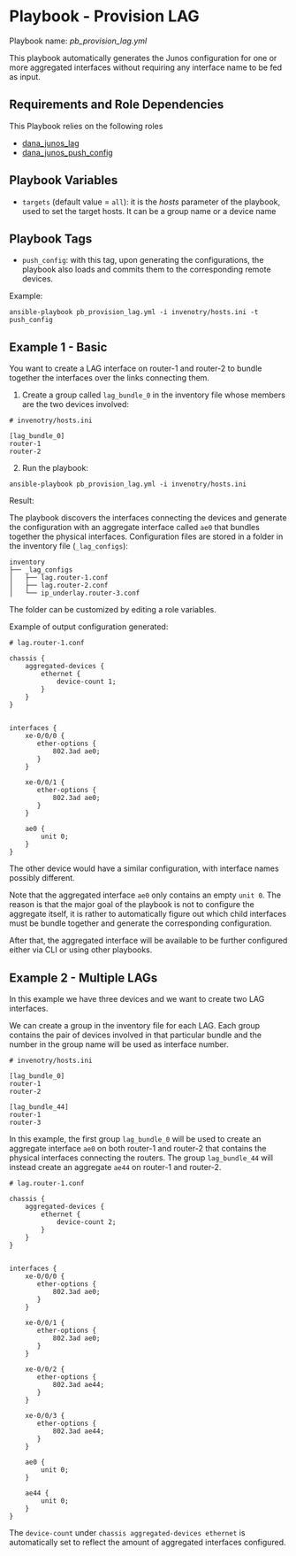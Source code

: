 
# Playbook - Provision LAG 

Playbook name: _pb_provision_lag.yml_

This playbook automatically generates the Junos configuration for one or more aggregated interfaces without 
requiring any interface name to be fed as input. 


## Requirements and Role Dependencies 

This Playbook relies on the following roles

* [dana_junos_lag](roles/dana_junos_lag/README.md)
* [dana_junos_push_config](roles/dana_junos_push_config/README.md)

## Playbook Variables

* `targets` (default value = `all`): it is the _hosts_ parameter of the playbook, used to set the target hosts. 
It can be a group name or a device name

## Playbook Tags

* `push_config`: with this tag, upon generating the configurations, the playbook also loads and commits them to the 
corresponding remote devices. 

Example:

```
ansible-playbook pb_provision_lag.yml -i invenotry/hosts.ini -t push_config

```

## Example 1 - Basic

You want to create a LAG interface on router-1 and router-2 to bundle together the interfaces over the links 
connecting them.


1. Create a group called `lag_bundle_0` in the inventory file whose members are the two devices involved:

```
# invenotry/hosts.ini 

[lag_bundle_0]
router-1
router-2
```
    
2. Run the playbook:

```
ansible-playbook pb_provision_lag.yml -i invenotry/hosts.ini
```


Result: 

The playbook discovers the interfaces connecting the devices and generate the configuration with an aggregate interface
called `ae0` that bundles together the physical interfaces. Configuration files are stored in a folder in the inventory
 file (`_lag_configs`):

```
inventory
├── _lag_configs
│   ├── lag.router-1.conf
│   ├── lag.router-2.conf
│   └── ip_underlay.router-3.conf
```

The folder can be customized by editing a role variables.


Example of output configuration generated:

```
# lag.router-1.conf

chassis {
    aggregated-devices {
        ethernet {
            device-count 1;
        }
    }
}


interfaces {
    xe-0/0/0 {
       ether-options {
           802.3ad ae0;
       }
    }
    
    xe-0/0/1 {
       ether-options {
           802.3ad ae0;
       }
    }
    
    ae0 {
        unit 0;
    }
}
```
The other device would have a similar configuration, with interface names possibly different.
 
Note that the aggregated interface `ae0` only contains an empty `unit 0`. The reason is that the major goal of the playbook 
is not to configure the aggregate itself, it is rather to automatically figure out which child interfaces must be 
bundle together and generate the corresponding configuration. 
  
After that, the aggregated interface will be available to be further configured either via CLI or using other playbooks.



## Example 2 - Multiple LAGs

In this example we have three devices and we want to create two LAG interfaces.

We can create a group in the inventory file for each LAG. Each group contains the pair of devices involved in that
 particular bundle and the number in the group name will be used as interface number.

```
# invenotry/hosts.ini 

[lag_bundle_0]
router-1
router-2

[lag_bundle_44]
router-1
router-3
```

In this example, the first group `lag_bundle_0` will be used to create an aggregate interface `ae0` on both router-1 
and router-2 that contains the physical interfaces connecting the routers. The group `lag_bundle_44` will instead create
an aggregate `ae44` on router-1 and router-2.


```
# lag.router-1.conf

chassis {
    aggregated-devices {
        ethernet {
            device-count 2;
        }
    }
}


interfaces {
    xe-0/0/0 {
       ether-options {
           802.3ad ae0;
       }
    }
    
    xe-0/0/1 {
       ether-options {
           802.3ad ae0;
       }
    }
    
    xe-0/0/2 {
       ether-options {
           802.3ad ae44;
       }
    }
    
    xe-0/0/3 {
       ether-options {
           802.3ad ae44;
       }
    }
    
    ae0 {
        unit 0;
    }
    
    ae44 {
        unit 0;
    }
}
```

The `device-count` under `chassis aggregated-devices ethernet` is automatically set to reflect the amount of aggregated 
interfaces configured. 


